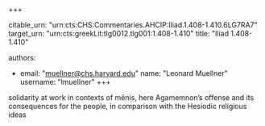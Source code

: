 +++


citable_urn: "urn:cts:CHS:Commentaries.AHCIP:Iliad.1.408-1.410.6LG7RA7"
target_urn: "urn:cts:greekLit:tlg0012.tlg001:1.408-1.410"
title: "Iliad 1.408-1.410"

authors:
- email: "muellner@chs.harvard.edu"
  name: "Leonard Muellner"
  username: "lmuellner"
+++

<p>solidarity at work in contexts of mēnis, here Agamemnon’s offense and its consequences for the people, in comparison with the Hesiodic religious ideas</p>